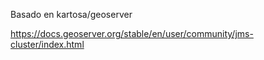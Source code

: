 Basado en kartosa/geoserver


https://docs.geoserver.org/stable/en/user/community/jms-cluster/index.html

